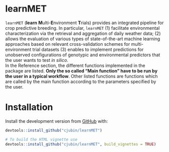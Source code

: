 
<!-- README.md is generated from README.Rmd. Please edit that file -->

# learnMET

<!-- badges: start -->
<!-- badges: end -->

`learnMET` (**learn** **M**ulti-**E**nvironment **T**rials) provides an
integrated pipeline for crop predictive breeding. In particular,
`learnMET` (1) facilitate environmental characterization via the
retrieval and aggregation of daily weather data; (2) allows the
evaluation of various types of state-of-the-art machine learning
approaches based on relevant cross-validation schemes for
multi-environment trial datasets (3) enables to implement predictions
for unobserved configurations of genotypic and environmental predictors
that the user wants to test *in silico*.  
In the Reference section, the different functions implemented in the
package are listed. **Only the so called “Main function” have to be run
by the user in a typical workflow**. Other listed functions are
functions which are called by the main function according to the
parameters specified by the user.

# Installation

Install the development version from
[GitHub](https://github.com/cjubin/learnMET) with:

``` r
devtools::install_github("cjubin/learnMET")

# To build the HTML vignette use
devtools::install_github("cjubin/learnMET", build_vignettes = TRUE)
```
